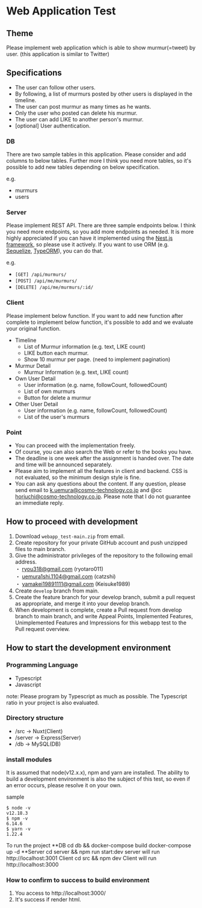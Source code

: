 # Web Application Test
## Theme
Please implement web application which is able to show murmur(=tweet) by user. (this application is similar to Twitter)

## Specifications
* The user can follow other users.
* By following, a list of murmurs posted by other users is displayed in the timeline.
* The user can post murmur as many times as he wants.
* Only the user who posted can delete his murmur.
* The user can add LIKE to another person's murmur.
* [optional] User authentication.

### DB
There are two sample tables in this application.
Please consider and add columns to below tables.
Further more I think you need more tables, so it's possible to add new tables depending on below specification.

e.g.
* murmurs
* users

### Server
Please implement REST API. There are three sample endpoints below.
I think you need more endpoints, so you add more endpoints as needed.
It is more highly appreciated if you can have it implemented using the [Nest.js framework](https://nestjs.com/), so please use it actively.
If you want to use ORM (e.g. [Sequelize](https://sequelize.org/), [TypeORM](https://typeorm.io/#/)), you can do that.

e.g.
* `[GET] /api/murmurs/`
* `[POST] /api/me/murmurs/`
* `[DELETE] /api/me/murmurs/:id/`

### Client
Please implement below function.
If you want to add new function after complete to implement below function, it's possible to add and we evaluate your original function.

 * Timeline
   * List of Murmur information (e.g. text, LIKE count)
   * LIKE button each murmur.
   * Show 10 murmur per page. (need to implement pagination)
 * Murmur Detail
   * Murmur Information (e.g. text, LIKE count)
 * Own User Detail 
   * User information (e.g. name, followCount, followedCount)
   * List of own murmurs
   * Button for delete a murmur
 * Other User Detail
   * User information (e.g. name, followCount, followedCount)
   * List of the user's murmurs

### Point
* You can proceed with the implementation freely.
* Of course, you can also search the Web or refer to the books you have.
* The deadline is one week after the assignment is handed over. The date and time will be announced separately.
* Please aim to implement all the features in client and backend. CSS is not evaluated, so the minimum design style is fine.
* You can ask any questions about the content. If any question, please send email to k.uemura@cosmo-technology.co.jp and @cc horiuchi@cosmo-technology.co.jp. Please note that I do not guarantee an immediate reply.

## How to proceed with development
1. Download `webapp_test-main.zip` from email. 
1. Create repository for your private GitHub account and push unzipped files to main branch.
1. Give the administrator privileges of the repository to the following email address.  
 ・ ryou318@gmail.com (ryotaro011)<br>
 ・ uemura1shi.1104@gmail.com (catzshi)<br>
 ・ yamakei19891111@gmail.com (Keisuke1989)
1. Create `develop` branch from main.
1. Create the feature branch for your develop branch, submit a pull request as appropriate, and merge it into your develop branch.
1. When development is complete, create a Pull request from develop branch to main branch, and write Appeal Points, Implemented Features, Unimplemented Features and Impressions for this webapp test to the Pull request overview.

## How to start the development environment
### Programming Language
* Typescript
* Javascript

note: Please program by Typescript as much as possible. The Typescript ratio in your project is also evaluated.

### Directory structure
- /src -> Nuxt(Client)
- /server -> Express(Server)
- /db -> MySQL(DB)

### install modules
It is assumed that node(v12.x.x), npm and yarn are installed.
The ability to build a development environment is also the subject of this test, so even if an error occurs, please resolve it on your own.

sample

```
$ node -v
v12.18.3
$ npm -v
6.14.6
$ yarn -v
1.22.4
```

To run the project
**DB
     cd db && docker-compose build
     docker-compose up -d
**Server
     cd server && npm run start:dev
     server will run http://localhost:3001
Client
     cd src && npm dev Client will run http://localhost:3000

### How to confirm to success to build environment
1. You access to http://localhost:3000/
1. It's success if render html.


